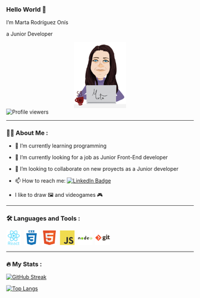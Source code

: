 ### Hello World 👋 
<p>I’m Marta Rodríguez Onís </p>
<p>a Junior Developer</p>

<div id="header" align="center">
  <img src="images/Avatar.png" width="140" alt="Avatar de Marta" align="center"/>
</div>

<img src="https://komarev.com/ghpvc/?username=MartaOnis&style=flat-square&color=blue" alt="Profile viewers" />

---

### :woman_technologist: About Me :

- 🌱 I’m currently learning programming
- 🔭 I’m currently looking for a job as Junior Front-End developer
- 👯 I’m looking to collaborate on new proyects as a Junior developer
- 📫 How to reach me:
  <a href="https://www.linkedin.com/in/marta-rodriguez-onis/" align="right" width="10">
  <img src="https://img.shields.io/badge/LinkedIn-blue?style=for-the-badge&logo=linkedin&logoColor=white" alt="LinkedIn Badge"/>
  </a>

- I like to draw :framed_picture: and videogames :video_game:

---

### :hammer_and_wrench: Languages and Tools :

<div>
  <img src="https://github.com/devicons/devicon/blob/master/icons/react/react-original-wordmark.svg" title="React" alt="React" width="40" height="40"/>&nbsp;
  <img src="https://github.com/devicons/devicon/blob/master/icons/css3/css3-plain-wordmark.svg"  title="CSS3" alt="CSS" width="40" height="40"/>&nbsp;
  <img src="https://github.com/devicons/devicon/blob/master/icons/html5/html5-original.svg" title="HTML5" alt="HTML" width="40" height="40"/>&nbsp;
  <img src="https://github.com/devicons/devicon/blob/master/icons/javascript/javascript-original.svg" title="JavaScript" alt="JavaScript" width="40" height="40"/>&nbsp;
  <img src="https://github.com/devicons/devicon/blob/master/icons/nodejs/nodejs-original-wordmark.svg" title="NodeJS" alt="NodeJS" width="40" height="40"/>&nbsp;
  <img src="https://github.com/devicons/devicon/blob/master/icons/git/git-original-wordmark.svg" title="Git" **alt="Git" width="40" height="40"/>
</div>

---

### :fire: My Stats :

[![GitHub Streak](http://github-readme-streak-stats.herokuapp.com?user=MartaOnis&theme=dark&background=000000)](https://git.io/streak-stats)

[![Top Langs](https://github-readme-stats.vercel.app/api/top-langs/?username=MartaOnis&layout=compact&theme=vision-friendly-dark)](https://github.com/anuraghazra/github-readme-stats)
